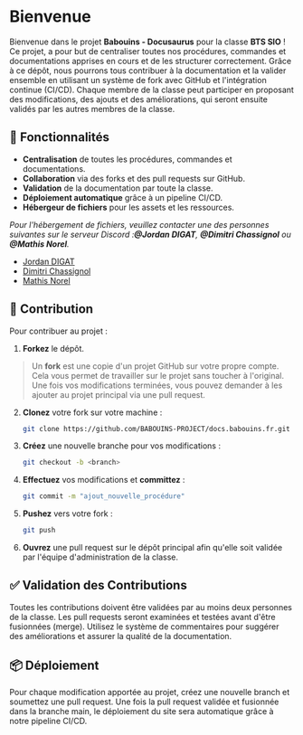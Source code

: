 # Bienvenue

Bienvenue dans le projet **Babouins - Docusaurus** pour la classe **BTS SIO** ! Ce projet, a pour but de centraliser toutes nos procédures, commandes et documentations apprises en cours et de les structurer correctement. Grâce à ce dépôt, nous pourrons tous contribuer à la documentation et la valider ensemble en utilisant un système de fork avec GitHub et l'intégration continue (CI/CD). Chaque membre de la classe peut participer en proposant des modifications, des ajouts et des améliorations, qui seront ensuite validés par les autres membres de la classe.

## 🚀 Fonctionnalités

- **Centralisation** de toutes les procédures, commandes et documentations.
- **Collaboration** via des forks et des pull requests sur GitHub.
- **Validation** de la documentation par toute la classe.
- **Déploiement automatique** grâce à un pipeline CI/CD.
- **Hébergeur de fichiers** pour les assets et les ressources.

*Pour l'hébergement de fichiers, veuillez contacter une des personnes suivantes sur le serveur Discord :**@Jordan DIGAT**, **@Dimitri Chassignol** ou **@Mathis Norel**.*
- [Jordan DIGAT](https://github.com/JordanDIG)
- [Dimitri Chassignol](https://github.com/DITSHOOT)
- [Mathis Norel](https://github.com/Aamande)

## 📝 Contribution

Pour contribuer au projet :

1. **Forkez** le dépôt. 

> Un **fork** est une copie d'un projet GitHub sur votre propre compte. Cela vous permet de travailler sur le projet sans toucher à l'original. Une fois vos modifications terminées, vous pouvez demander à les ajouter au projet principal via une pull request.

2. **Clonez** votre fork sur votre machine :
    ```bash
    git clone https://github.com/BABOUINS-PROJECT/docs.babouins.fr.git
    ```
3. **Créez** une nouvelle branche pour vos modifications :
    ```bash
    git checkout -b <branch>
    ```
4. **Effectuez** vos modifications et **committez** :
    ```bash
    git commit -m "ajout_nouvelle_procédure"
    ```
5. **Pushez** vers votre fork :
    ```bash
    git push 
    ```
6. **Ouvrez** une pull request sur le dépôt principal afin qu'elle soit validée par l'équipe d'administration de la classe.

## ✅ Validation des Contributions

Toutes les contributions doivent être validées par au moins deux personnes de la classe. Les pull requests seront examinées et testées avant d'être fusionnées (merge). Utilisez le système de commentaires pour suggérer des améliorations et assurer la qualité de la documentation.

## 📦 Déploiement

Pour chaque modification apportée au projet, créez une nouvelle branch et soumettez une pull request. Une fois la pull request validée et fusionnée dans la branche main, le déploiement du site sera automatique grâce à notre pipeline CI/CD.